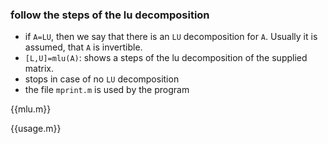 ### follow the steps of the lu decomposition
- if `A=LU`, then we say that there is an `LU` decomposition for `A`. Usually it is assumed, 
that `A` is invertible. 
- `[L,U]=mlu(A)`: shows a steps of the lu decomposition of the supplied matrix. 
- stops in case of no `LU` decomposition
- the file `mprint.m` is used by the program

{{mlu.m}}


{{usage.m}}